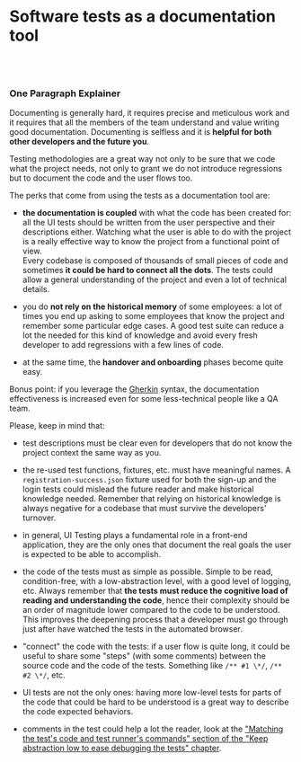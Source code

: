 # Software tests as a documentation tool

<br/><br/>

### One Paragraph Explainer

Documenting is generally hard, it requires precise and meticulous work and it requires that all the members of the team understand and value writing good documentation. Documenting is selfless and it is **helpful for both other developers and the future you**.

Testing methodologies are a great way not only to be sure that we code what the project needs, not only to grant we do not introduce regressions but to document the code and the user flows too.

The perks that come from using the tests as a documentation tool are:

- **the documentation is coupled** with what the code has been created for: all the UI tests should be written from the user perspective and their descriptions either. Watching what the user is able to do with the project is a really effective way to know the project from a functional point of view.<br>Every codebase is composed of thousands of small pieces of code and sometimes **it could be hard to connect all the dots**. The tests could allow a general understanding of the project and even a lot of technical details.

  <!-- TODO: add a link to the blackbox testing chapter -->

- you do **not rely on the historical memory** of some employees: a lot of times you end up asking to some employees that know the project and remember some particular edge cases. A good test suite can reduce a lot the needed for this kind of knowledge and avoid every fresh developer to add regressions with a few lines of code.

- at the same time, the **handover and onboarding** phases become quite easy.

Bonus point: if you leverage the [Gherkin](https://cucumber.io/docs/gherkin/reference/) syntax, the documentation effectiveness is increased even for some less-technical people like a QA team.

Please, keep in mind that:

- test descriptions must be clear even for developers that do not know the project context the same way as you.

- the re-used test functions, fixtures, etc. must have meaningful names. A `registration-success.json` fixture used for both the sign-up and the login tests could mislead the future reader and make historical knowledge needed. Remember that relying on historical knowledge is always negative for a codebase that must survive the developers' turnover.

- in general, UI Testing plays a fundamental role in a front-end application, they are the only ones that document the real goals the user is expected to be able to accomplish.

- the code of the tests must as simple as possible. Simple to be read, condition-free, with a low-abstraction level, with a good level of logging, etc. Always remember that **the tests must reduce the cognitive load of reading and understanding the code**, hence their complexity should be an order of magnitude lower compared to the code to be understood. This improves the deepening process that a developer must go through just after have watched the tests in the automated browser.

  <!-- TODO: add a link to the chapter that speaks about why the test code must be simple -->

- "connect" the code with the tests: if a user flow is quite long, it could be useful to share some "steps" (with some comments) between the source code and the code of the tests. Something like `/** #1 \*/`, `/** #2 \*/`, etc.

- UI tests are not the only ones: having more low-level tests for parts of the code that could be hard to be understood is a great way to describe the code expected behaviors.

- comments in the test could help a lot the reader, look at the ["Matching the test's code and test runner's commands" section of the "Keep abstraction low to ease debugging the tests" chapter](../generic-best-practices/test-code-with-debugging-in-mind.md#matching-the-tests-code-and-test-runners-commands).
